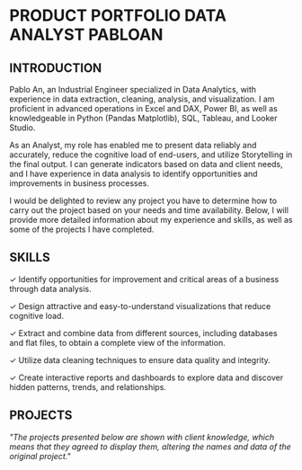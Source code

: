 # PRODUCT PORTFOLIO DATA ANALYST PABLOAN


## INTRODUCTION
Pablo An, an Industrial Engineer specialized in Data Analytics, with experience in data extraction, cleaning, analysis, and visualization. I am proficient in advanced operations in Excel and DAX, Power BI, as well as knowledgeable in Python (Pandas Matplotlib), SQL, Tableau, and Looker Studio.

As an Analyst, my role has enabled me to present data reliably and accurately, reduce the cognitive load of end-users, and utilize Storytelling in the final output. I can generate indicators based on data and client needs, and I have experience in data analysis to identify opportunities and improvements in business processes.

I would be delighted to review any project you have to determine how to carry out the project based on your needs and time availability. Below, I will provide more detailed information about my experience and skills, as well as some of the projects I have completed.

## SKILLS

✓ Identify opportunities for improvement and critical areas of a business through data analysis.

✓ Design attractive and easy-to-understand visualizations that reduce cognitive load.

✓ Extract and combine data from different sources, including databases and flat files, to obtain a complete view of the information.

✓ Utilize data cleaning techniques to ensure data quality and integrity.

✓ Create interactive reports and dashboards to explore data and discover hidden patterns, trends, and relationships.

## PROJECTS

_"The projects presented below are shown with client knowledge, which means that they agreed to display them, altering the names and data of the original project."_
